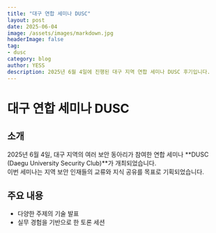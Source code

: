 ```yaml
---
title: "대구 연합 세미나 DUSC"
layout: post
date: 2025-06-04
image: /assets/images/markdown.jpg
headerImage: false
tag:
- dusc
category: blog
author: YESS
description: 2025년 6월 4일에 진행된 대구 지역 연합 세미나 DUSC 후기입니다.
---
```


# 대구 연합 세미나 DUSC

## 소개

2025년 6월 4일, 대구 지역의 여러 보안 동아리가 참여한 연합 세미나 **DUSC (Daegu University Security Club)**가 개최되었습니다.  
이번 세미나는 지역 보안 인재들의 교류와 지식 공유를 목표로 기획되었습니다.

## 주요 내용

- 다양한 주제의 기술 발표
- 실무 경험을 기반으로 한 토론 세션

